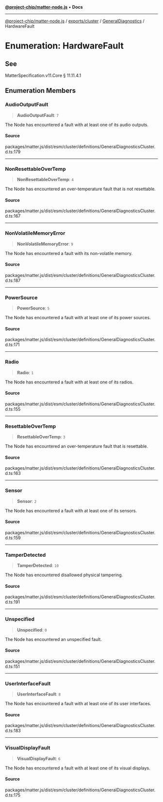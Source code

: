 [**@project-chip/matter-node.js**](../../../../../README.md) • **Docs**

***

[@project-chip/matter-node.js](../../../../../modules.md) / [exports/cluster](../../../README.md) / [GeneralDiagnostics](../README.md) / HardwareFault

# Enumeration: HardwareFault

## See

MatterSpecification.v11.Core § 11.11.4.1

## Enumeration Members

### AudioOutputFault

> **AudioOutputFault**: `7`

The Node has encountered a fault with at least one of its audio outputs.

#### Source

packages/matter.js/dist/esm/cluster/definitions/GeneralDiagnosticsCluster.d.ts:179

***

### NonResettableOverTemp

> **NonResettableOverTemp**: `4`

The Node has encountered an over-temperature fault that is not resettable.

#### Source

packages/matter.js/dist/esm/cluster/definitions/GeneralDiagnosticsCluster.d.ts:167

***

### NonVolatileMemoryError

> **NonVolatileMemoryError**: `9`

The Node has encountered a fault with its non-volatile memory.

#### Source

packages/matter.js/dist/esm/cluster/definitions/GeneralDiagnosticsCluster.d.ts:187

***

### PowerSource

> **PowerSource**: `5`

The Node has encountered a fault with at least one of its power sources.

#### Source

packages/matter.js/dist/esm/cluster/definitions/GeneralDiagnosticsCluster.d.ts:171

***

### Radio

> **Radio**: `1`

The Node has encountered a fault with at least one of its radios.

#### Source

packages/matter.js/dist/esm/cluster/definitions/GeneralDiagnosticsCluster.d.ts:155

***

### ResettableOverTemp

> **ResettableOverTemp**: `3`

The Node has encountered an over-temperature fault that is resettable.

#### Source

packages/matter.js/dist/esm/cluster/definitions/GeneralDiagnosticsCluster.d.ts:163

***

### Sensor

> **Sensor**: `2`

The Node has encountered a fault with at least one of its sensors.

#### Source

packages/matter.js/dist/esm/cluster/definitions/GeneralDiagnosticsCluster.d.ts:159

***

### TamperDetected

> **TamperDetected**: `10`

The Node has encountered disallowed physical tampering.

#### Source

packages/matter.js/dist/esm/cluster/definitions/GeneralDiagnosticsCluster.d.ts:191

***

### Unspecified

> **Unspecified**: `0`

The Node has encountered an unspecified fault.

#### Source

packages/matter.js/dist/esm/cluster/definitions/GeneralDiagnosticsCluster.d.ts:151

***

### UserInterfaceFault

> **UserInterfaceFault**: `8`

The Node has encountered a fault with at least one of its user interfaces.

#### Source

packages/matter.js/dist/esm/cluster/definitions/GeneralDiagnosticsCluster.d.ts:183

***

### VisualDisplayFault

> **VisualDisplayFault**: `6`

The Node has encountered a fault with at least one of its visual displays.

#### Source

packages/matter.js/dist/esm/cluster/definitions/GeneralDiagnosticsCluster.d.ts:175
